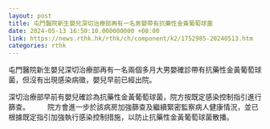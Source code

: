 ```yaml
---
layout: post
title: 屯門醫院新生嬰兒深切治療部再有一名男嬰帶有抗藥性金黃葡萄球菌
date: 2024-05-13 16:50:10.000000000 +08:00
link: https://news.rthk.hk/rthk/ch/component/k2/1752985-20240513.htm
categories: rthk
---
```


屯門醫院新生嬰兒深切治療部再有一名兩個多月大男嬰確診帶有抗藥性金黃葡萄球菌，但沒有出現感染病徵，嬰兒早前已經出院。

深切治療部早前有嬰兒確診為抗藥性金黃葡萄球菌，院方按既定感染控制指引進行篩查。
　　 
院方會進一步於該病房加強篩查及繼續緊密監察病人健康情況，並已根據既定指引加強執行感染控制措施，以防止抗藥性金黃葡萄球菌散播。
